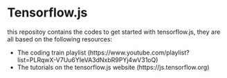 # Tensorflow.js

this repositoy contains the codes to get started with tensorflow.js, they are all based on the following resources:<br>
<ul>
    <li>The coding train playlist (https://www.youtube.com/playlist?list=PLRqwX-V7Uu6YIeVA3dNxbR9PYj4wV31oQ) </li>
    <li>The tutorials on the tensorflow.js website (https://js.tensorflow.org)</li>
</ul>